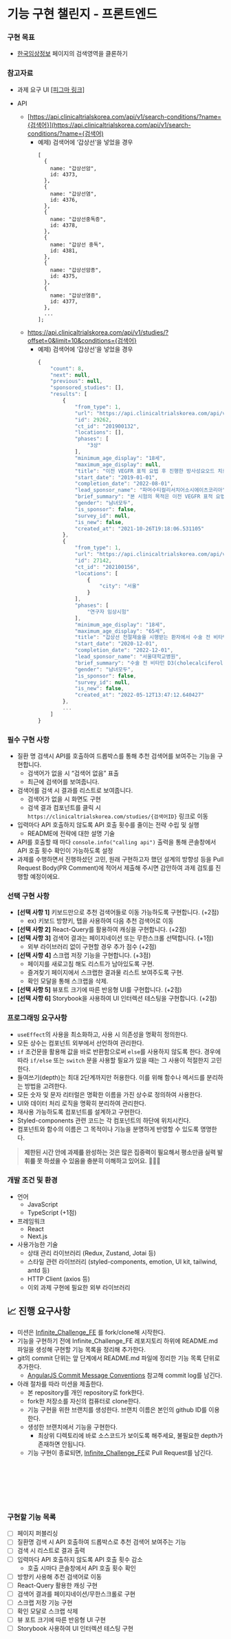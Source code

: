 # 기능 구현 챌린지 - 프론트엔드

### 구현 목표

- [한국임상정보](https://clinicaltrialskorea.com/) 페이지의 검색영역을 클론하기

### 참고자료

- 과제 요구 UI [[피그마 링크]](https://www.figma.com/file/2I7T132M48F6FbhJHwIB0r/Techeer-Infinite-Challenge-FE?type=design&node-id=0-1&mode=design&t=5ogNibInEDjJplQd-0)

- API
  - [https://api.clinicaltrialskorea.com/api/v1/search-conditions/?name={검색어}](https://api.clinicaltrialskorea.com/api/v1/search-conditions/?name={검색어)
    - 예제) 검색어에 ‘갑상선’을 넣었을 경우
      ```tsx
      [
        {
          name: "갑상선암",
          id: 4373,
        },
        {
          name: "갑상선염",
          id: 4376,
        },
        {
          name: "갑상선중독증",
          id: 4378,
        },
        {
          name: "갑상선 중독",
          id: 4381,
        },
        {
          name: "갑상선암종",
          id: 4375,
        },
        {
          name: "갑상선염증",
          id: 4377,
        },
        ...
      ];
      ```
  - https://api.clinicaltrialskorea.com/api/v1/studies/?offset=0&limit=10&conditions={검색어}
    - 예제) 검색어에 ‘갑상선’을 넣었을 경우
      ```jsx
      {
          "count": 8,
          "next": null,
          "previous": null,
          "sponsored_studies": [],
          "results": [
              {
                  "from_type": 1,
                  "url": "https://api.clinicaltrialskorea.com/api/v1/studies/29262/",
                  "id": 29262,
                  "ct_id": "201900132",
                  "locations": [],
                  "phases": [
                      "3상"
                  ],
                  "minimum_age_display": "18세",
                  "maximum_age_display": null,
                  "title": "이전 VEGFR 표적 요법 후 진행한 방사성요오드 치료저항성 분화 갑상선암 시험대상자에서 카보잔티닙(XL184)에 대한 제3상, 무작위배정, 이중 눈가림, 위약 대조 시험",
                  "start_date": "2019-01-01",
                  "completion_date": "2022-08-01",
                  "lead_sponsor_name": "파머수티컬리서치어소시에이츠코리아",
                  "brief_summary": "본 시험의 목적은 이전 VEGFR 표적 요법 후 진행한 RAI 저항성 DTC 시험대상자에서 위약과 비교하여 카보잔티닙이 PFS 및 ORR에 미치는 영향을 평가하는 것이다.",
                  "gender": "남녀모두",
                  "is_sponsor": false,
                  "survey_id": null,
                  "is_new": false,
                  "created_at": "2021-10-26T19:18:06.531105"
              },
              {
                  "from_type": 1,
                  "url": "https://api.clinicaltrialskorea.com/api/v1/studies/27142/",
                  "id": 27142,
                  "ct_id": "202100156",
                  "locations": [
                      {
                          "city": "서울"
                      }
                  ],
                  "phases": [
                      "연구자 임상시험"
                  ],
                  "minimum_age_display": "18세",
                  "maximum_age_display": "65세",
                  "title": "갑상선 전절제술을 시행받는 환자에서 수술 전 비타민 D(디맥정 30,000 IU) 경구 투여의 수술 후 저칼슘혈증 예방 효용성 연구",
                  "start_date": "2020-12-01",
                  "completion_date": "2022-12-01",
                  "lead_sponsor_name": "서울대학교병원",
                  "brief_summary": "수술 전 비타민 D3(cholecalciferol) 경구 복용의 수술 후 저칼슘혈증 예방효과를 증명하고자 하는 연구자 임상시험이다.",
                  "gender": "남녀모두",
                  "is_sponsor": false,
                  "survey_id": null,
                  "is_new": false,
                  "created_at": "2022-05-12T13:47:12.640427"
              },
              ...
          ]
      }
      ```

### 필수 구현 사항

- 질환 명 검색시 API를 호출하여 드롭박스를 통해 추천 검색어를 보여주는 기능을 구현합니다.
  - 검색어가 없을 시 “검색어 없음” 표출
  - 최근에 검색어를 보여줍니다.
- 검색어를 검색 시 결과를 리스트로 보여줍니다.
  - 검색어가 없을 시 화면도 구현
  - 검색 결과 컴포넌트를 클릭 시 `https://clinicaltrialskorea.com/studies/{검색어ID}` 링크로 이동
- 입력마다 API 호출하지 않도록 API 호출 횟수를 줄이는 전략 수립 및 실행
  - README에 전략에 대한 설명 기술
- API를 호출할 때 마다 `console.info("calling api")` 출력을 통해 콘솔창에서 API 호출 횟수 확인이 가능하도록 설정
- 과제를 수행하면서 진행하셨던 고민, 원래 구현하고자 했던 설계의 방향성 등을 Pull Request Body(PR Comment)에 적어서 제출해 주시면 감안하여 과제 검토를 진행할 예정이에요.

### 선택 구현 사항

- **[선택 사항 1]** 키보드만으로 추천 검색어들로 이동 가능하도록 구현합니다. (+2점)
  - ex) 키보드 방향키, 탭을 사용하여 다음 추천 검색어로 이동
- **[선택 사항 2]** React-Query를 활용하여 캐싱을 구현합니다. (+2점)
- **[선택 사항 3]** 검색어 결과는 페이지네이션 또는 무한스크롤 선택합니다. (+1점)
  - 외부 라이브러리 없이 구현할 경우 추가 점수 (+2점)
- **[선택 사항 4]** 스크랩 저장 기능을 구현합니다. (+3점)
  - 페이지를 새로고침 해도 리스트가 남아있도록 구현.
  - 즐겨찾기 페이지에서 스크랩한 결과물 리스트 보여주도록 구현.
  - 확인 모달을 통해 스크랩을 삭제.
- **[선택 사항 5]** 뷰포트 크기에 따른 반응형 UI를 구현합니다. (+2점)
- **[선택 사항 6]** Storybook을 사용하여 UI 인터렉션 테스팅을 구현합니다. (+2점)

### 프로그래밍 요구사항

- `useEffect`의 사용을 최소화하고, 사용 시 의존성을 명확히 정의한다.
- 모든 상수는 컴포넌트 외부에서 선언하여 관리한다.
- `if` 조건문을 활용해 값을 바로 반환함으로써 `else`를 사용하지 않도록 한다. 경우에 따라 `if/else` 또는 `switch` 문을 사용할 필요가 있을 때는 그 사용이 적절한지 고민한다.
- 들여쓰기(depth)는 최대 2단계까지만 허용한다. 이를 위해 함수나 메서드를 분리하는 방법을 고려한다.
- 모든 숫자 및 문자 리터럴은 명확한 이름을 가진 상수로 정의하여 사용한다.
- UI와 데이터 처리 로직을 명확히 분리하여 관리한다.
- 재사용 가능하도록 컴포넌트를 설계하고 구현한다.
- Styled-components 관련 코드는 각 컴포넌트의 하단에 위치시킨다.
- 컴포넌트와 함수의 이름은 그 목적이나 기능을 분명하게 반영할 수 있도록 명명한다.

> **제한된 시간 안에 과제를 완성하는 것은 많은 집중력이 필요해서 평소만큼 실력 발휘를 못 하셨을 수 있음을 충분히 이해하고 있어요.** 🙇🏻‍♀️

### 개발 조건 및 환경

- 언어
  - JavaScript
  - TypeScript (+1점)
- 프레임워크
  - React
  - Next.js
- 사용가능한 기술
  - 상태 관리 라이브러리 (Redux, Zustand, Jotai 등)
  - 스타일 관련 라이브러리 (styled-components, emotion, UI kit, tailwind, antd 등)
  - HTTP Client (axios 등)
  - 이외 과제 구현에 필요한 외부 라이브러리

## 📈 진행 요구사항

- 미션은 [Infinite_Challenge_FE](https://github.com/techeer-sv/Infinite_Challenge_FE) 를 fork/clone해 시작한다.
- 기능을 구현하기 전에 Infinite_Challenge_FE 레포지토리 하위에 README.md 파일을 생성해 구현할 기능 목록을 정리해 추가한다.
- git의 commit 단위는 앞 단계에서 README.md 파일에 정리한 기능 목록 단위로 추가한다.
  - [AngularJS Commit Message Conventions](https://gist.github.com/stephenparish/9941e89d80e2bc58a153) 참고해 commit log를 남긴다.
- 아래 절차를 따라 미션을 제출한다.
  - 본 repository를 개인 repository로 fork한다.
  - fork한 저장소를 자신의 컴퓨터로 clone한다.
  - 기능 구현을 위한 브랜치를 생성한다. 브랜치 이름은 본인의 github ID를 이용한다.
  - 생성한 브랜치에서 기능을 구현한다.
    - 최상위 디렉토리에 바로 소스코드가 보이도록 해주세요, 불필요한 depth가 존재하면 안됩니다.
  - 기능 구현이 종료되면, [Infinite_Challenge_FE](https://github.com/techeer-sv/Infinite_Challenge_FE)로 Pull Request를 남긴다.

## <br/><br/><br/>

### 구현할 기능 목록

- [ ] 페이지 퍼블리싱
- [ ] 질환명 검색 시 API 호출하여 드롭박스로 추천 검색어 보여주는 기능
- [ ] 검색 시 리스트로 결과 출력
- [ ] 입력마다 API 호출하지 않도록 API 호출 횟수 감소
  - 호출 시마다 콘솔창에서 API 호출 횟수 확인
- [ ] 방향키 사용해 추천 검색어로 이동
- [ ] React-Query 활용한 캐싱 구현
- [ ] 검색어 결과를 페이지네이션/무한스크롤로 구현
- [ ] 스크랩 저장 기능 구현
- [ ] 확인 모달로 스크랩 삭제
- [ ] 뷰 포트 크기에 따른 반응형 UI 구현
- [ ] Storybook 사용하여 UI 인터렉션 테스팅 구현
